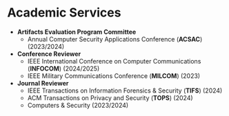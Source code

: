 
# Academic Services
- **Artifacts Evaluation Program Committee**
  - Annual Computer Security Applications Conference (**ACSAC**) (2023/2024)
- **Conference Reviewer**
  - IEEE International Conference on Computer Communications (**INFOCOM**) (2024/2025) 
  - IEEE Military Communications Conference (**MILCOM**) (2023)
- **Journal Reviewer**
  - IEEE Transactions on Information Forensics & Security (**TIFS**) (2024)
  - ACM Transactions on Privacy and Security (**TOPS**) (2024)
  - Computers & Security (2023/2024)
